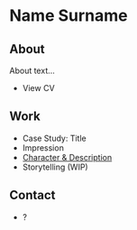 # Name Surname

## About

About text…

- View CV

## Work
- Case Study: Title
- Impression
- [Character & Description](01-character-description/)
- Storytelling (WIP)

## Contact

- ?
